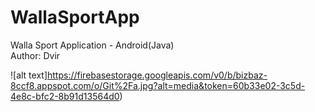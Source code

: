 # WallaSportApp
Walla Sport Application - Android(Java) <br/>
Author: Dvir <br/>

![alt text]https://firebasestorage.googleapis.com/v0/b/bizbaz-8ccf8.appspot.com/o/Git%2Fa.jpg?alt=media&token=60b33e02-3c5d-4e8c-bfc2-8b91d13564d0)
